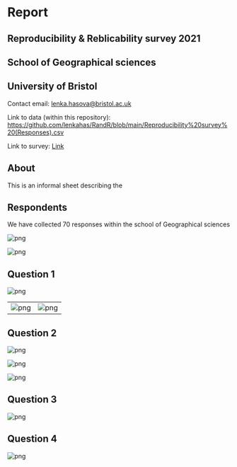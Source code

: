 # Report

## Reproducibility & Reblicability survey 2021
## School of Geographical sciences 
## University of Bristol

Contact email: lenka.hasova@bristol.ac.uk

Link to data (within this repository): https://github.com/lenkahas/RandR/blob/main/Reproducibility%20survey%20(Responses).csv 

Link to survey: [Link](https://forms.gle/KYTHQFmccKwJqGyZA)

## About

This is an informal sheet describing the 

## Respondents

We have collected 70 responses within the school of Geographical sciences


![png]('https://github.com/lenkahas/RandR/blob/main/reproducibility_7_0.png')

![png]('https://github.com/lenkahas/RandR/blob/main/reproducibility_8_0.png')

## Question 1 

![png]('https://github.com/lenkahas/RandR/blob/main/reproducibility_10_0.png')


|                                              |                                              |
|----------------------------------------------|----------------------------------------------|
|  ![png]('https://github.com/lenkahas/RandR/blob/main/reproducibility_12_0.png')  |   ![png]('https://github.com/lenkahas/RandR/blob/main/reproducibility_13_0.png') |


## Question 2

![png]('https://github.com/lenkahas/RandR/blob/main/reproducibility_15_0.png')

![png]('https://github.com/lenkahas/RandR/blob/main/reproducibility_17_0.png')

![png]('https://github.com/lenkahas/RandR/blob/main/reproducibility_18_0.png')


## Question 3

![png]('https://github.com/lenkahas/RandR/blob/main/reproducibility_28_0.png')


## Question 4

![png]('https://github.com/lenkahas/RandR/blob/main/reproducibility_35_0.png')


